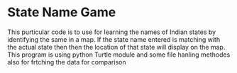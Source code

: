 # State Name Game

This purticular code is to use for learning the names of Indian states by identifying the same in a map.
If the state name entered is matching with the actual state then then the location of that state will display on the map.
This program is using python Turtle module and some file hanling methodes also for frtching the data for comparison
